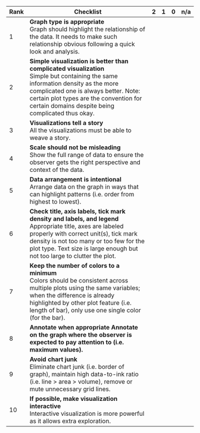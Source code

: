 | Rank 	| Checklist                                                                                                                                                                                                                                                                       	| 2 	| 1 	| 0 	| n/a 	|
|------	|---------------------------------------------------------------------------------------------------------------------------------------------------------------------------------------------------------------------------------------------------------------------------------	|---	|---	|---	|-----	|
|   1  	| **Graph type is appropriate** <br> Graph should highlight the relationship of the data. It needs to make such relationship obvious following a quick look and analysis.                                                                                                         	|   	|   	|   	|     	|
|   2  	| **Simple visualization is better than complicated visualization** <br> Simple but containing the same information density as the more complicated one is always better. Note: certain plot types are the convention for certain domains despite being complicated thus okay.    	|   	|   	|   	|     	|
|   3  	| **Visualizations tell a story** <br> All the visualizations must be able to weave a story.                                                                                                                                                                                      	|   	|   	|   	|     	|
|   4  	| **Scale should not be misleading** <br> Show the full range of data to ensure the observer gets the right perspective and context of the data.                                                                                                                                  	|   	|   	|   	|     	|
|   5  	| **Data arrangement is intentional** <br> Arrange data on the graph in ways that can highlight patterns (i.e. order from highest to lowest).                                                                                                                                     	|   	|   	|   	|     	|
|   6  	| **Check title, axis labels, tick mark density and labels, and legend** <br> Appropriate title, axes are labeled properly with correct unit(s), tick mark density is not too many or too few for the plot type. Text size is large enough but not too large to clutter the plot. 	|   	|   	|   	|     	|
|   7  	| **Keep the number of colors to a minimum** <br> Colors should be consistent across multiple plots using the same variables; when the difference is already highlighted by other plot feature (i.e. length of bar), only use one single color (for the bar).                     	|   	|   	|   	|     	|
|   8  	| **Annotate when appropriate** <b> Annotate on the graph where the observer is expected to pay attention to (i.e. maximum values).                                                                                                                                               	|   	|   	|   	|     	|
|   9  	| **Avoid chart junk** <br> Eliminate chart junk (i.e. border of graph), maintain high data-to-ink ratio (i.e. line > area > volume), remove or mute unnecessary grid lines.                                                                                                      	|   	|   	|   	|     	|
|  10  	| **If possible, make visualization interactive** <br> Interactive visualization is more powerful as it allows extra exploration.                                                                                                                                                 	|   	|   	|   	|     	|
